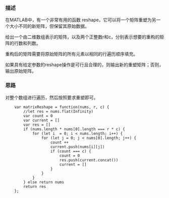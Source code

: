 ### 描述

在MATLAB中，有一个非常有用的函数 reshape，它可以将一个矩阵重塑为另一个大小不同的新矩阵，但保留其原始数据。

给出一个由二维数组表示的矩阵，以及两个正整数r和c，分别表示想要的重构的矩阵的行数和列数。

重构后的矩阵需要将原始矩阵的所有元素以相同的行遍历顺序填充。

如果具有给定参数的reshape操作是可行且合理的，则输出新的重塑矩阵；否则，输出原始矩阵。

### 思路
对整个数组进行遍历，然后按照要求重塑即可。

```
    var matrixReshape = function(nums, r, c) {
        //let res = nums.flat(Infinity)
        var count = 0
        var current = []
        var res = []
        if (nums.length * nums[0].length === r * c) {
            for (let i  = 0; i < nums.length; i++) {
                for (let j = 0; j < nums[0].length; j++) {
                    count ++
                    current.push(nums[i][j])
                    if (count === c) {
                        count = 0
                        res.push(current.concat())
                        current = []
                    }
                }
            }
        } else return nums
        return res
    };
```